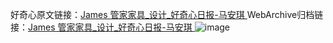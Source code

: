 好奇心原文链接：[James 管家家具_设计_好奇心日报-马安琪 ](https://www.qdaily.com/articles/10290.html)
WebArchive归档链接：[James 管家家具_设计_好奇心日报-马安琪 ](http://web.archive.org/web/20190623160016/https://www.qdaily.com/articles/10290.html)
![image](http://ww3.sinaimg.cn/large/007d5XDply1g3vvzlfkfvj30u04x2nb2)